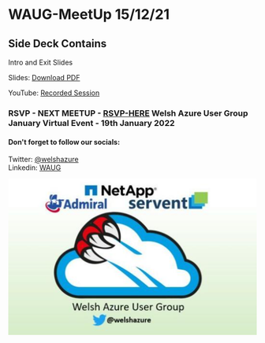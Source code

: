 # WAUG-MeetUp 15/12/21

## Side Deck Contains

Intro and Exit Slides

Slides: [Download PDF](https://github.com/jonnychipz/WAUG-MeetUp/blob/master/2021-12-15/WAUG%20-%20Meetup%20Slides%2015-12-21.pdf)</br>

YouTube: [Recorded Session]((https://youtu.be/8y0WwiNks6M))</br>

### RSVP - NEXT MEETUP - [RSVP-HERE](https://www.meetup.com/MSFT-Stack/events/282143587/) Welsh Azure User Group January Virtual Event - 19th January 2022

#### Don't forget to follow our socials: </br>

Twitter: [@welshazure](http://www.twitter.com/welshazure) </br>
Linkedin: [WAUG](https://www.linkedin.com/groups/13866357/)

![Logo](../logo.PNG)

